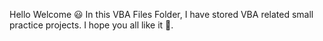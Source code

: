 Hello Welcome 😃
In this VBA Files Folder, I have stored VBA related small practice projects.
I hope you all like it 🙌.

